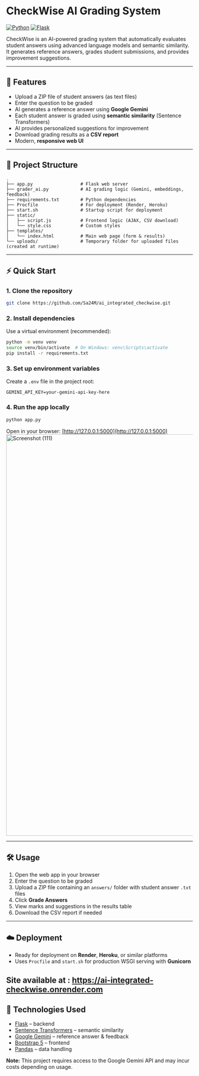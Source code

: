 
# CheckWise AI Grading System

[![Python](https://img.shields.io/badge/python-3.11+-blue)](https://www.python.org/)
[![Flask](https://img.shields.io/badge/flask-2.3-green)](https://flask.palletsprojects.com/)


CheckWise is an AI-powered grading system that automatically evaluates student answers using advanced language models and semantic similarity. It generates reference answers, grades student submissions, and provides improvement suggestions.

---

## 🚀 Features

* Upload a ZIP file of student answers (as text files)
* Enter the question to be graded
* AI generates a reference answer using **Google Gemini**
* Each student answer is graded using **semantic similarity** (Sentence Transformers)
* AI provides personalized suggestions for improvement
* Download grading results as a **CSV report**
* Modern, **responsive web UI**

---

## 📂 Project Structure

```
.
├── app.py                  # Flask web server
├── grader_ai.py            # AI grading logic (Gemini, embeddings, feedback)
├── requirements.txt        # Python dependencies
├── Procfile                # For deployment (Render, Heroku)
├── start.sh                # Startup script for deployment
├── static/
│   ├── script.js           # Frontend logic (AJAX, CSV download)
│   └── style.css           # Custom styles
├── templates/
│   └── index.html          # Main web page (form & results)
└── uploads/                # Temporary folder for uploaded files (created at runtime)
```

---

## ⚡ Quick Start

### 1. Clone the repository

```bash
git clone https://github.com/Sa24M/ai_integrated_checkwise.git

```

### 2. Install dependencies

Use a virtual environment (recommended):

```bash
python -m venv venv
source venv/bin/activate  # On Windows: venv\Scripts\activate
pip install -r requirements.txt
```

### 3. Set up environment variables

Create a `.env` file in the project root:

```env
GEMINI_API_KEY=your-gemini-api-key-here
```

### 4. Run the app locally

```bash
python app.py
```

Open in your browser: [http://127.0.0.1:5000](http://127.0.0.1:5000)
<img width="1920" height="1080" alt="Screenshot (111)" src="https://github.com/user-attachments/assets/66f9cd99-e2af-48e9-ace0-cb3bf44f8f8c" />

---

## 🛠 Usage

1. Open the web app in your browser
2. Enter the question to be graded
3. Upload a ZIP file containing an `answers/` folder with student answer `.txt` files
4. Click **Grade Answers**
5. View marks and suggestions in the results table
6. Download the CSV report if needed

---

## ☁️ Deployment

* Ready for deployment on **Render**, **Heroku**, or similar platforms
* Uses `Procfile` and `start.sh` for production WSGI serving with **Gunicorn**

Site available at : https://ai-integrated-checkwise.onrender.com
---

## 🧰 Technologies Used

* [Flask](https://flask.palletsprojects.com/) – backend
* [Sentence Transformers](https://www.sbert.net/) – semantic similarity
* [Google Gemini](https://ai.google.dev/) – reference answer & feedback
* [Bootstrap 5](https://getbootstrap.com/) – frontend
* [Pandas](https://pandas.pydata.org/) – data handling



**Note:** This project requires access to the Google Gemini API and may incur costs depending on usage.
